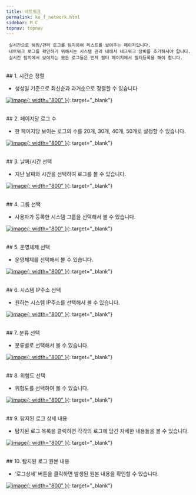 ```yaml
---
title: 네트워크
permalink: ko_f_network.html
sidebar: M_C
topnav: topnav
---
```


     실시간으로 해킹/관리 로그를 탐지하여 리스트를 보여주는 페이지입니다.
     네트워크 로그를 확인하기 위해서는 시스템 관리 내에서 네크워크 장비를 추가하셔야 합니다.  
     실시간 탐지에서 보여지는 모든 로그들은 먼저 필터 페이지에서 필터등록을 해야 합니다.

<br />
## 1. 시간순 정렬

- 생성일 기준으로 최신순과 과거순으로 정렬할 수 있습니다

[![image](/docs/images/Manual/common/filter/network/1.png){: width="800" }](/docs/images/Manual/common/filter/network/1.png){: target="_blank"}
 
 <br />
## 2. 페이지당 로그 수

- 한 페이지당 보이는 로그의 수를 20개, 30개, 40개, 50개로 설정할 수 있습니다.

[![image](/docs/images/Manual/common/filter/network/2.png){: width="800" }](/docs/images/Manual/common/filter/network/2.png){: target="_blank"}
 
 <br />
## 3. 날짜/시간 선택

- 지난 날짜와 시간을 선택하여 로그를 볼 수 있습니다.

[![image](/docs/images/Manual/common/filter/network/3.png){: width="800" }](/docs/images/Manual/common/filter/network/3.png){: target="_blank"}
 
<br />
## 4. 그룹 선택

- 사용자가 등록한 시스템 그룹을 선택해서 볼 수 있습니다.

[![image](/docs/images/Manual/common/filter/network/4.png){: width="800" }](/docs/images/Manual/common/filter/network/4.png){: target="_blank"}
 
 <br />
## 5. 운영체제 선택

- 운영체제를 선택해서 볼 수 있습니다.

[![image](/docs/images/Manual/common/filter/network/5.png){: width="800" }](/docs/images/Manual/common/filter/network/5.png){: target="_blank"}

<br />
## 6. 시스템 IP주소 선택

- 원하는 시스템 IP주소를 선택해서 볼 수 있습니다.

[![image](/docs/images/Manual/common/filter/network/6.png){: width="800" }](/docs/images/Manual/common/filter/network/6.png){: target="_blank"}

<br />
## 7. 분류 선택

- 분류별로 선택해서 볼 수 있습니다.

[![image](/docs/images/Manual/common/filter/network/7.png){: width="800" }](/docs/images/Manual/common/filter/network/7.png){: target="_blank"}

<br />
## 8. 위험도 선택

- 위험도를 선택하여 볼 수 있습니다.

[![image](/docs/images/Manual/common/filter/network/8.png){: width="800" }](/docs/images/Manual/common/filter/network/8.png){: target="_blank"}

<br />
## 9. 탐지된 로그 상세 내용

- 탐지된 로그 목록을 클릭하면 각각의 로그에 담긴 자세한 내용들을 볼 수 있습니다.

[![image](/docs/images/Manual/common/filter/network/9.png){: width="800" }](/docs/images/Manual/common/filter/network/9.png){: target="_blank"}

<br />
## 10. 탐지된 로그 원본 내용

- ‘로그상세’ 버튼을 클릭하면 발생된 원본 내용을 확인할 수 있습니다.

[![image](/docs/images/Manual/common/filter/network/10.png){: width="800" }](/docs/images/Manual/common/filter/network/10.png){: target="_blank"}